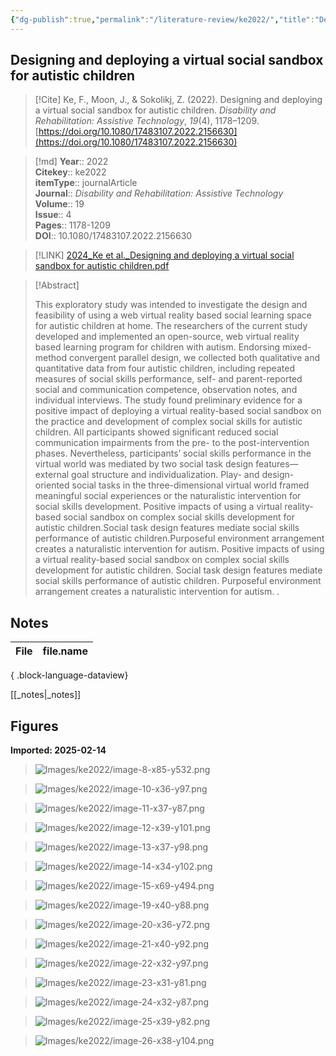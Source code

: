 ```yaml
---
{"dg-publish":true,"permalink":"/literature-review/ke2022/","title":"Designing and deploying a virtual social sandbox for autistic children","tags":["Autism","collaborative","virtualreality","naturalistic","intervention","socialskillstraining"]}
---
```



## Designing and deploying a virtual social sandbox for autistic children

> [!Cite]
> Ke, F., Moon, J., & Sokolikj, Z. (2022). Designing and deploying a virtual social sandbox for autistic children. _Disability and Rehabilitation: Assistive Technology_, _19_(4), 1178–1209. [https://doi.org/10.1080/17483107.2022.2156630](https://doi.org/10.1080/17483107.2022.2156630)


>[!md]
> **Year**:: 2022   
> **Citekey**:: ke2022  
> **itemType**:: journalArticle  
> **Journal**:: *Disability and Rehabilitation: Assistive Technology*  
> **Volume**:: 19  
> **Issue**:: 4   
> **Pages**:: 1178-1209  
> **DOI**:: 10.1080/17483107.2022.2156630    

> [!LINK] 
> [2024_Ke et al._Designing and deploying a virtual social sandbox for autistic children.pdf](zotero://select/library/items/EP9TNDMM)

> [!Abstract]
>
> This exploratory study was intended to investigate the design and feasibility of using a web virtual reality based social learning space for autistic children at home. The researchers of the current study developed and implemented an open-source, web virtual reality based learning program for children with autism. Endorsing mixed-method convergent parallel design, we collected both qualitative and quantitative data from four autistic children, including repeated measures of social skills performance, self- and parent-reported social and communication competence, observation notes, and individual interviews. The study found preliminary evidence for a positive impact of deploying a virtual reality-based social sandbox on the practice and development of complex social skills for autistic children. All participants showed significant reduced social communication impairments from the pre- to the post-intervention phases. Nevertheless, participants’ social skills performance in the virtual world was mediated by two social task design features—external goal structure and individualization. Play- and design-oriented social tasks in the three-dimensional virtual world framed meaningful social experiences or the naturalistic intervention for social skills development. Positive impacts of using a virtual reality-based social sandbox on complex social skills development for autistic children.Social task design features mediate social skills performance of autistic children.Purposeful environment arrangement creates a naturalistic intervention for autism. Positive impacts of using a virtual reality-based social sandbox on complex social skills development for autistic children. Social task design features mediate social skills performance of autistic children. Purposeful environment arrangement creates a naturalistic intervention for autism.
>.
> 


## Notes

| File | file.name |
| ---- | --------- |

{ .block-language-dataview}

[[_notes\|_notes]]

## Figures

**Imported: 2025-02-14**

> ![Images/ke2022/image-8-x85-y532.png](/img/user/Images/ke2022/image-8-x85-y532.png)

> ![Images/ke2022/image-10-x36-y97.png](/img/user/Images/ke2022/image-10-x36-y97.png)

> ![Images/ke2022/image-11-x37-y87.png](/img/user/Images/ke2022/image-11-x37-y87.png)

> ![Images/ke2022/image-12-x39-y101.png](/img/user/Images/ke2022/image-12-x39-y101.png)

> ![Images/ke2022/image-13-x37-y98.png](/img/user/Images/ke2022/image-13-x37-y98.png)

> ![Images/ke2022/image-14-x34-y102.png](/img/user/Images/ke2022/image-14-x34-y102.png)

> ![Images/ke2022/image-15-x69-y494.png](/img/user/Images/ke2022/image-15-x69-y494.png)

> ![Images/ke2022/image-19-x40-y88.png](/img/user/Images/ke2022/image-19-x40-y88.png)

> ![Images/ke2022/image-20-x36-y72.png](/img/user/Images/ke2022/image-20-x36-y72.png)

> ![Images/ke2022/image-21-x40-y92.png](/img/user/Images/ke2022/image-21-x40-y92.png)

> ![Images/ke2022/image-22-x32-y97.png](/img/user/Images/ke2022/image-22-x32-y97.png)

> ![Images/ke2022/image-23-x31-y81.png](/img/user/Images/ke2022/image-23-x31-y81.png)

> ![Images/ke2022/image-24-x32-y87.png](/img/user/Images/ke2022/image-24-x32-y87.png)

> ![Images/ke2022/image-25-x39-y82.png](/img/user/Images/ke2022/image-25-x39-y82.png)

> ![Images/ke2022/image-26-x38-y104.png](/img/user/Images/ke2022/image-26-x38-y104.png)
